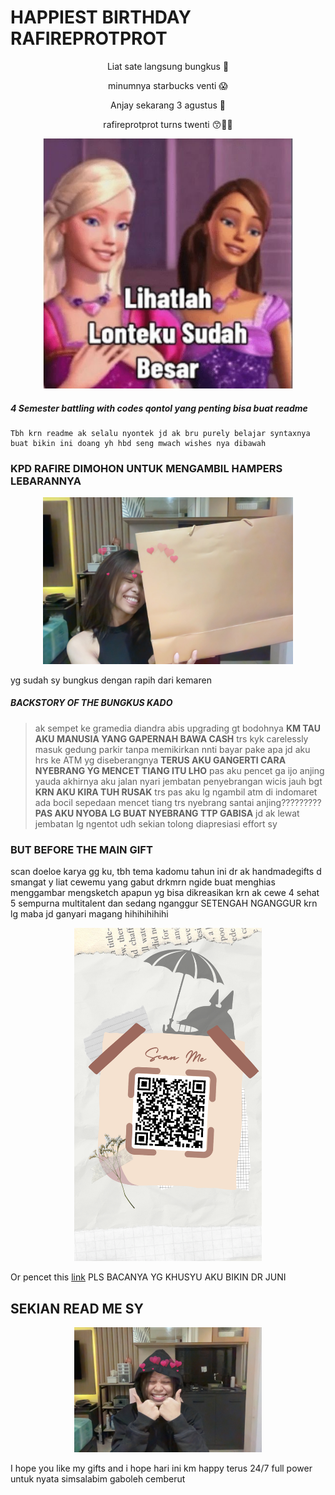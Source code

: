 # HAPPIEST BIRTHDAY RAFIREPROTPROT

<p align="center">
Liat sate langsung bungkus 🤤
</p>
<p align="center">
minumnya starbucks venti 😱
</p>
<p align="center">
Anjay sekarang 3 agustus 👀
</p>
<p align="center">
rafireprotprot turns twenti 😙🖕🏻
</p>

<p align="center">
  <img width="400" src="https://raw.githubusercontent.com/caithleend5/hbdseng.github.io/gh-pages/87d42bf0c81a67b11d583e673e125d9f.jpeg">
</p>
  

##### 4 Semester battling with ***codes qontol*** yang penting bisa buat readme 

```
Tbh krn readme ak selalu nyontek jd ak bru purely belajar syntaxnya buat bikin ini doang yh hbd seng mwach wishes nya dibawah
```

### KPD RAFIRE DIMOHON UNTUK MENGAMBIL HAMPERS LEBARANNYA

<p align="center">
  <img width="400" src="https://raw.githubusercontent.com/caithleend5/hbdseng.github.io/gh-pages/Photo%20on%2001-08-22%20at%2019.45%20%232.jpg">
</p>

yg sudah sy bungkus dengan rapih dari kemaren 

##### BACKSTORY OF THE BUNGKUS KADO 


> ak sempet ke gramedia diandra abis upgrading gt bodohnya **KM TAU AKU MANUSIA YANG GAPERNAH BAWA CASH** trs kyk carelessly masuk gedung parkir tanpa memikirkan nnti bayar pake apa jd aku hrs ke ATM yg diseberangnya **TERUS AKU GANGERTI CARA NYEBRANG YG MENCET TIANG ITU LHO** pas aku pencet ga ijo anjing yauda akhirnya aku jalan nyari jembatan penyebrangan wicis jauh bgt **KRN AKU KIRA TUH RUSAK** trs pas aku lg ngambil atm di indomaret ada bocil sepedaan mencet tiang trs nyebrang santai anjing????????? **PAS AKU NYOBA LG BUAT NYEBRANG TTP GABISA** jd ak lewat jembatan lg ngentot udh sekian tolong diapresiasi effort sy

### BUT BEFORE THE MAIN GIFT

scan doeloe karya gg ku, tbh tema kadomu tahun ini dr ak handmadegifts d smangat y liat cewemu yang gabut drkmrn ngide buat menghias menggambar mengsketch apapun yg bisa dikreasikan krn ak cewe 4 sehat 5 sempurna multitalent dan sedang nganggur SETENGAH NGANGGUR krn lg maba jd ganyari magang hihihihihihi

<p align="center">
  <img width="300" src="https://raw.githubusercontent.com/caithleend5/hbdseng.github.io/gh-pages/Beige%20Aesthetic%20Valentine%20Coupon%20Discount%20Instagram%20Story.png">
</p>

Or pencet this [link](https://drive.google.com/drive/folders/1uZUTknOVBsIVkzJc1Cd2QHprtILGgd1Q?usp=sharing) 
PLS BACANYA YG KHUSYU AKU BIKIN DR JUNI

## SEKIAN READ ME SY

<p align="center">
  <img width="300" src="https://raw.githubusercontent.com/caithleend5/hbdseng.github.io/gh-pages/Photo%20on%2001-08-22%20at%2020.38.jpg">
</p>


I hope you like my gifts and i hope hari ini km happy terus 24/7 full power untuk nyata simsalabim gaboleh cemberut 
